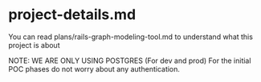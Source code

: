 # project-details.md

You can read plans/rails-graph-modeling-tool.md to understand what this project is about

NOTE: WE ARE ONLY USING POSTGRES (For dev and prod)
For the initial POC phases do not worry about any authentication.